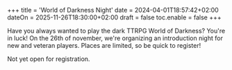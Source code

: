 +++
title = 'World of Darkness Night'
date = 2024-04-01T18:57:42+02:00
dateOn = 2025-11-26T18:30:00+02:00
draft = false
toc.enable = false
+++

Have you always wanted to play the dark TTRPG World of Darkness? You're in luck! On the 26th of november, we're organizing an introduction night for new and veteran players. Places are limited, so be quick to register!

Not yet open for registration.